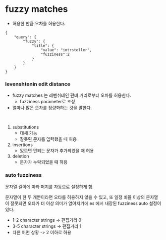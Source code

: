 # fuzzy matches
- 허용한 만큼 오차를 허용한다.

~~~
{
    "query": {
        "fuzzy": {
            "title": {
                "value": "intrsteller",
                "fuzziness":2
            }
        }
    }
}
~~~

### levenshtenin edit distance 
- fuzzy matches 는 레벤쉬테인 편비 거리로부터 오차를 허용한다.
  - fuzziness parameter로 조정
- 얼마나 많은 오차를 정량화하는 것을 말한다.

<br>

1. substitutions
   - 대체 가능
   - 잘못된 문자를 입력했을 때 허용
2. insertions
   - 있으면 안되는 문자가 추가되었을 때 허용 
3. deletion
    - 문자가 누락되었을 때 허용


### auto fuzziness
문자열 길이에 따라 퍼지를 자동으로 설정하게 함.

문자열이 한 두 개뿐이라면 오타를 허용하지 않을 수 있고, 또 일정 비율 이상의 문자열이 잘못되면 오타가 더 이상 의미가 없어지기에 es 에서 내장된 fuzziness auto 설정이 있다.

- 1-2 character strings -> 편집거리 0
- 3-5 character strings -> 편집거리 1
- 다른 어떤 상황 -> 2 이하로 허용
